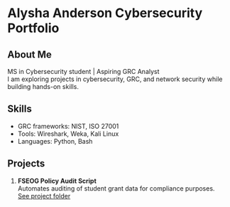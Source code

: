 # Alysha Anderson Cybersecurity Portfolio

## About Me
MS in Cybersecurity student | Aspiring GRC Analyst  
I am exploring projects in cybersecurity, GRC, and network security while building hands-on skills.  

## Skills
- GRC frameworks: NIST, ISO 27001  
- Tools: Wireshark, Weka, Kali Linux
- Languages: Python, Bash  

## Projects
1. **FSEOG Policy Audit Script**  
   Automates auditing of student grant data for compliance purposes.  
   [See project folder](Projects/FSEOG-Policy-Audit/README.md)

